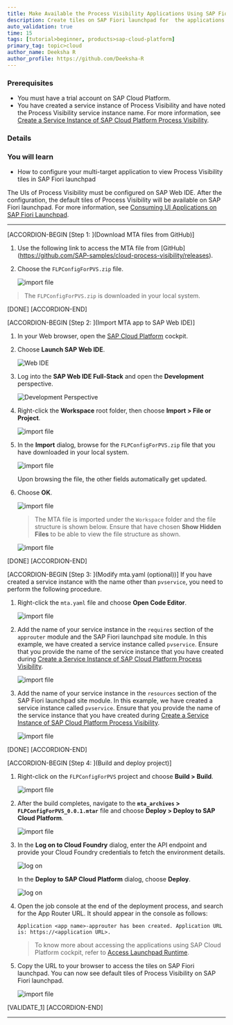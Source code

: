 ```yaml
---
title: Make Available the Process Visibility Applications Using SAP Fiori Launchpad
description: Create tiles on SAP Fiori launchpad for  the applications of Process Visibility for building scenarios, tracking business processes, and monitoring events and scenarios.
auto_validation: true
time: 15
tags: [tutorial>beginner, products>sap-cloud-platform]
primary_tag: topic>cloud
author_name: Deeksha R
author_profile: https://github.com/Deeksha-R
---
```


### Prerequisites
  - You must have a trial account on SAP Cloud Platform.
  - You have created a service instance of Process Visibility and have noted the Process Visibility service instance name. For more information, see [Create a Service Instance of SAP Cloud Platform Process Visibility](cp-cf-processvisibility-setup-serviceinstance).

### Details
### You will learn
- How to configure your multi-target application to view Process Visibility tiles in SAP Fiori launchpad

The UIs of Process Visibility must be configured on SAP Web IDE. After the configuration, the default tiles of Process Visibility will be available on SAP Fiori launchpad. For more information, see [Consuming UI Applications on SAP Fiori Launchpad](https://help.sap.com/viewer/62fd39fa3eae4046b23dba285e84bfd4/Cloud/en-US/27850a2be7834ccfa209a2a3aabd216e.html).

---

[ACCORDION-BEGIN [Step 1: ](Download MTA files from GitHub)]
1. Use the following link to access the MTA file from [GitHub] (https://github.com/SAP-samples/cloud-process-visibility/releases).

2. Choose the `FLPConfigForPVS.zip` file.

    ![import file](FLP-1.png)

>The `FLPConfigForPVS.zip` is downloaded in your local system.

[DONE]
[ACCORDION-END]

[ACCORDION-BEGIN [Step 2: ](Import MTA app to SAP Web IDE)]
1. In your Web browser, open the [SAP Cloud Platform](http://cockpit.hanatrial.ondemand.com) cockpit.

2. Choose **Launch SAP Web IDE**.

    ![Web IDE](MTA-1.png)

2. Log into the **SAP Web IDE Full-Stack** and open the **Development** perspective.

    ![Development Perspective](FLP-step2-2.png)

3. Right-click the **Workspace** root folder, then choose **Import > File or Project**.

    ![import file](FLP-step2-3.png)

3. In the **Import** dialog, browse for the `FLPConfigForPVS.zip` file that you have downloaded in your local system.

    ![import file](FLP-step2-browse.png)

    Upon browsing the file, the other fields automatically get updated.

4. Choose **OK**.

    ![import file](FLP-step2-ok.png)

    >The MTA file is imported under the `Workspace` folder and the file structure is shown below. Ensure that have chosen **Show Hidden Files** to be able to view the file structure as shown.

    ![import file](FLP-step2-structure.png)

[DONE]
[ACCORDION-END]


[ACCORDION-BEGIN [Step 3: ](Modify mta.yaml (optional))]
If you have created a service instance with the name other than `pvservice`, you need to perform the following procedure.

1. Right-click the `mta.yaml` file and choose **Open Code Editor**.


    ![import file](FLP-step3-MTA1.png)

2. Add the name of your service instance in the `requires` section of the `approuter` module and the SAP Fiori launchpad site module. In this example, we have created a service instance called `pvservice`. Ensure that you provide the name of the service instance that you have created during [Create a Service Instance of SAP Cloud Platform Process Visibility](cp-cf-processvisibility-setup-serviceinstance).

    ![import file](FLP-step3-MTA2.png)

3. Add the name of your service instance in the `resources` section of the SAP Fiori launchpad site module. In this example, we have created a service instance called `pvservice`. Ensure that you provide the name of the service instance that you have created during [Create a Service Instance of SAP Cloud Platform Process Visibility](cp-cf-processvisibility-setup-serviceinstance).

    ![import file](FLP-step3-MTA3.png)


[DONE]
[ACCORDION-END]

[ACCORDION-BEGIN [Step 4: ](Build and deploy project)]

1. Right-click on the `FLPConfigForPVS` project and choose **Build > Build**.

    ![import file](FLP-step4-build.png)

2. After the build completes, navigate to the **`mta_archives` > `FLPConfigForPVS_0.0.1.mtar`** file and choose **Deploy > Deploy to SAP Cloud Platform**.

    ![import file](FLP-step4-deploy1.png)

3. In the **Log on to Cloud Foundry** dialog, enter the API endpoint and provide your Cloud Foundry credentials to fetch the environment details.

    ![log on](MTA-11.png)

    In the **Deploy to SAP Cloud Platform** dialog, choose **Deploy**.

    ![log on](MTA-12.png)

4. Open the job console at the end of the deployment process, and search for the App Router URL. It should appear in the console as follows:

    `Application <app name>-approuter has been created. Application URL is: https://<application URL>.`

    >To know more about accessing the applications using SAP Cloud Platform cockpit, refer to [Access Launchpad Runtime](https://help.sap.com/viewer/ad4b9f0b14b0458cad9bd27bf435637d/Cloud/en-US/4657960c8fab408eb84a575d267e1041.html).

5. Copy the URL to your browser to access the tiles on SAP Fiori launchpad. You can now see default tiles of Process Visibility on SAP Fiori launchpad.

    ![import file](FLP-step4-FLPalltile.png)

[VALIDATE_1]
[ACCORDION-END]


---
